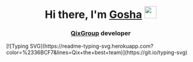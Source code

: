 <h1 align="center">Hi there, I'm <a href="https://gosha.qixgroup.ru/" target="_blank">Gosha</a> 
<img src="https://github.com/blackcater/blackcater/raw/main/images/Hi.gif" height="32"/></h1>
<h3 align="center"><a href="qixgroup.ru">QixGroup</a> developer</h3>
[![Typing SVG](https://readme-typing-svg.herokuapp.com?color=%2336BCF7&lines=Qix+the+best+team)](https://git.io/typing-svg)
